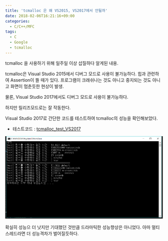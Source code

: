 ```yaml
---
title: 'tcmalloc 은 왜 VS2015, VS2017에서 안될까'
date: 2018-02-06T16:21:16+09:00
categories:
  - C/C++/MFC
tags:
  - C
  - Google
  - tcmalloc
---
```

tcmalloc 을 사용하기 위해 일주일 이상 삽질하다 알게된 내용.

tcmalloc은 Visual Studio 2015에서 디버그 모드로 사용이 불가능하다. 힙과 관련하여 Assertion이 뜰 때가 있다. 프로그램이 크래쉬나는 것도 아니고 중지되는 것도 아니고 화면이 멈춘듯한 현상이 발생.

물론, Visual Studio 2017에서도 디버그 모드로 사용이 불가능하다.

하지만 릴리즈모드로는 잘 작동한다.

Visual Studio 2017로 간단한 코드를 테스트하여 tcmalloc의 성능을 확인해보았다.

* 테스트코드 : [tcmalloc_test_VS2017](https://blog.dongbumkim.com/wp-content/uploads/2018/02/tcmalloc_test_VS2017.zip)

![](/assets/images/tcmalloc-test.png)

확실히 성능으 더 낫지만 기대했던 것만큼 드라마틱한 성능향상은 아니었다. 아마 멀티스레드라면 더 성능격차가 벌어질듯하다.
